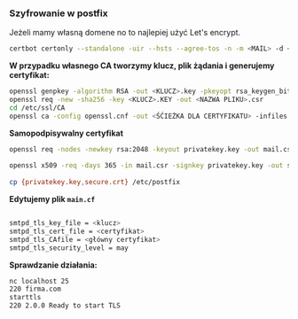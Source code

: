 ### Szyfrowanie w postfix
Jeżeli mamy własną domene no to najlepiej użyć Let's encrypt.
``` bash
certbot certonly --standalone -uir --hsts --agree-tos -n -m <MAIL> -d <ADRES MX>
```  
**W przypadku własnego CA tworzymy klucz, plik żądania i generujemy certyfikat:**
``` bash
openssl genpkey -algorithm RSA -out <KLUCZ>.key -pkeyopt rsa_keygen_bits:2048
openssl req -new -sha256 -key <KLUCZ>.KEY -out <NAZWA PLIKU>.csr
cd /etc/ssl/CA
openssl ca -config openssl.cnf -out <ŚĆIEŻKA DLA CERTYFIKATU> -infiles <PLIK CSR>
``` 
**Samopodpisywalny certyfikat**
``` bash  
openssl req -nodes -newkey rsa:2048 -keyout privatekey.key -out mail.csr
   
openssl x509 -req -days 365 -in mail.csr -signkey privatekey.key -out secure.crt
   
cp {privatekey.key,secure.crt} /etc/postfix
```
**Edytujemy plik `main.cf`**
``` bash

smtpd_tls_key_file = <klucz>
smtpd_tls_cert_file = <certyfikat>
smtpd_tls_CAfile = <główny certyfikat>
smtpd_tls_security_level = may

```
**Sprawdzanie działania:**
``` bash
nc localhost 25
220 firma.com
starttls
220 2.0.0 Ready to start TLS
```

